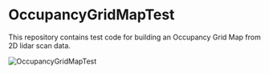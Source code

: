 ﻿# OccupancyGridMapTest

This repository contains test code for building an Occupancy Grid Map from 2D lidar scan data.

<p align="center"> 
  
 ![OccupancyGridMapTest](https://github.com/JooHyoSeok/OccupancyGridMapTest/assets/78341352/8b6d0c50-6152-4982-9214-b61e96b36c00)
</p>
